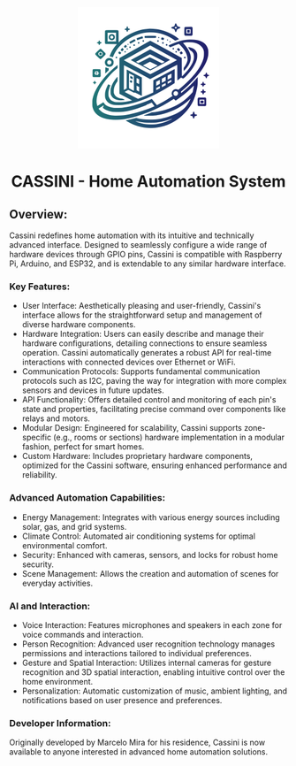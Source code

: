 <div align="center">
  <img src="https://github.com/cassini-home/.github/blob/main/profile/cassini-logo.png?raw=true" alt="CASSINI - Home Automation System" width="256" height="256"/>
  <h1>CASSINI - Home Automation System</h1>
</div>

## Overview:
Cassini redefines home automation with its intuitive and technically advanced interface. Designed to seamlessly configure a wide range of hardware devices through GPIO pins, Cassini is compatible with Raspberry Pi, Arduino, and ESP32, and is extendable to any similar hardware interface.

### Key Features:
- User Interface: Aesthetically pleasing and user-friendly, Cassini's interface allows for the straightforward setup and management of diverse hardware components.
- Hardware Integration: Users can easily describe and manage their hardware configurations, detailing connections to ensure seamless operation. Cassini automatically generates a robust API for real-time interactions with connected devices over Ethernet or WiFi.
- Communication Protocols: Supports fundamental communication protocols such as I2C, paving the way for integration with more complex sensors and devices in future updates.
- API Functionality: Offers detailed control and monitoring of each pin's state and properties, facilitating precise command over components like relays and motors.
- Modular Design: Engineered for scalability, Cassini supports zone-specific (e.g., rooms or sections) hardware implementation in a modular fashion, perfect for smart homes.
- Custom Hardware: Includes proprietary hardware components, optimized for the Cassini software, ensuring enhanced performance and reliability.

### Advanced Automation Capabilities:
- Energy Management: Integrates with various energy sources including solar, gas, and grid systems.
- Climate Control: Automated air conditioning systems for optimal environmental comfort.
- Security: Enhanced with cameras, sensors, and locks for robust home security.
- Scene Management: Allows the creation and automation of scenes for everyday activities.

### AI and Interaction:
- Voice Interaction: Features microphones and speakers in each zone for voice commands and interaction.
- Person Recognition: Advanced user recognition technology manages permissions and interactions tailored to individual preferences.
- Gesture and Spatial Interaction: Utilizes internal cameras for gesture recognition and 3D spatial interaction, enabling intuitive control over the home environment.
- Personalization: Automatic customization of music, ambient lighting, and notifications based on user presence and preferences.

### Developer Information:
Originally developed by Marcelo Mira for his residence, Cassini is now available to anyone interested in advanced home automation solutions.
